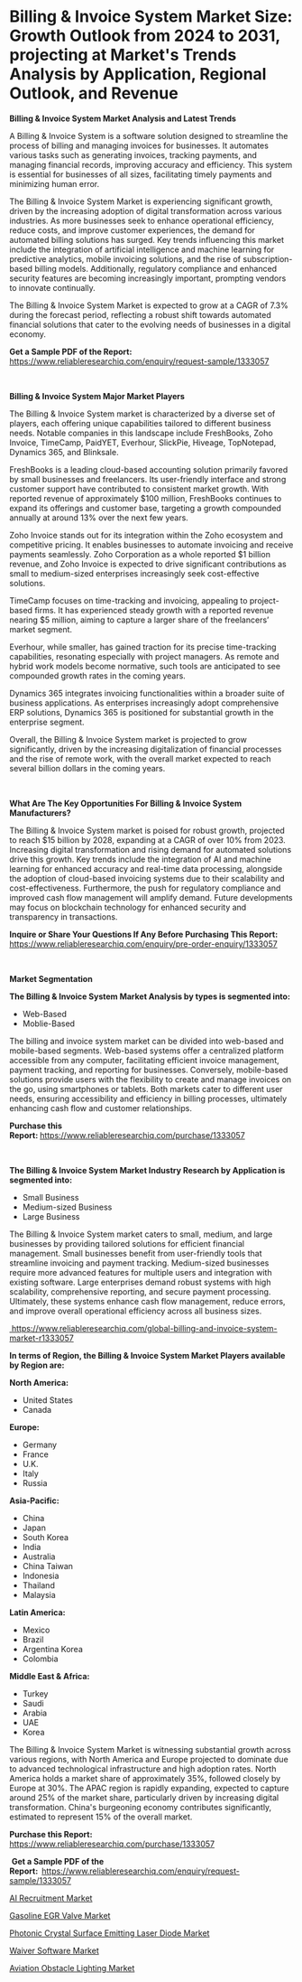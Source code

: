 <p><h1>Billing & Invoice System Market Size: Growth Outlook from 2024 to 2031, projecting at Market's Trends Analysis by Application, Regional Outlook, and Revenue</h1></p><p><strong>Billing & Invoice System Market Analysis and Latest Trends</strong></p>
<p><p>A Billing & Invoice System is a software solution designed to streamline the process of billing and managing invoices for businesses. It automates various tasks such as generating invoices, tracking payments, and managing financial records, improving accuracy and efficiency. This system is essential for businesses of all sizes, facilitating timely payments and minimizing human error.</p><p>The Billing & Invoice System Market is experiencing significant growth, driven by the increasing adoption of digital transformation across various industries. As more businesses seek to enhance operational efficiency, reduce costs, and improve customer experiences, the demand for automated billing solutions has surged. Key trends influencing this market include the integration of artificial intelligence and machine learning for predictive analytics, mobile invoicing solutions, and the rise of subscription-based billing models. Additionally, regulatory compliance and enhanced security features are becoming increasingly important, prompting vendors to innovate continually.</p><p>The Billing & Invoice System Market is expected to grow at a CAGR of 7.3% during the forecast period, reflecting a robust shift towards automated financial solutions that cater to the evolving needs of businesses in a digital economy.</p></p>
<p><strong>Get a Sample PDF of the Report:&nbsp;</strong> <a href="https://www.reliableresearchiq.com/enquiry/request-sample/1333057?utm_campaign=1138&utm_medium=2&utm_source=Github&utm_content=ia&utm_term=01102024&utm_id=billing-invoice-system">https://www.reliableresearchiq.com/enquiry/request-sample/1333057</a></p>
<p>&nbsp;</p>
<p><strong>Billing & Invoice System Major Market Players</strong></p>
<p><p>The Billing & Invoice System market is characterized by a diverse set of players, each offering unique capabilities tailored to different business needs. Notable companies in this landscape include FreshBooks, Zoho Invoice, TimeCamp, PaidYET, Everhour, SlickPie, Hiveage, TopNotepad, Dynamics 365, and Blinksale.</p><p>FreshBooks is a leading cloud-based accounting solution primarily favored by small businesses and freelancers. Its user-friendly interface and strong customer support have contributed to consistent market growth. With reported revenue of approximately $100 million, FreshBooks continues to expand its offerings and customer base, targeting a growth compounded annually at around 13% over the next few years.</p><p>Zoho Invoice stands out for its integration within the Zoho ecosystem and competitive pricing. It enables businesses to automate invoicing and receive payments seamlessly. Zoho Corporation as a whole reported $1 billion revenue, and Zoho Invoice is expected to drive significant contributions as small to medium-sized enterprises increasingly seek cost-effective solutions.</p><p>TimeCamp focuses on time-tracking and invoicing, appealing to project-based firms. It has experienced steady growth with a reported revenue nearing $5 million, aiming to capture a larger share of the freelancers’ market segment.</p><p>Everhour, while smaller, has gained traction for its precise time-tracking capabilities, resonating especially with project managers. As remote and hybrid work models become normative, such tools are anticipated to see compounded growth rates in the coming years.</p><p>Dynamics 365 integrates invoicing functionalities within a broader suite of business applications. As enterprises increasingly adopt comprehensive ERP solutions, Dynamics 365 is positioned for substantial growth in the enterprise segment.</p><p>Overall, the Billing & Invoice System market is projected to grow significantly, driven by the increasing digitalization of financial processes and the rise of remote work, with the overall market expected to reach several billion dollars in the coming years.</p></p>
<p>&nbsp;</p>
<p><strong>What Are The Key Opportunities For Billing & Invoice System Manufacturers?</strong></p>
<p><p>The Billing & Invoice System market is poised for robust growth, projected to reach $15 billion by 2028, expanding at a CAGR of over 10% from 2023. Increasing digital transformation and rising demand for automated solutions drive this growth. Key trends include the integration of AI and machine learning for enhanced accuracy and real-time data processing, alongside the adoption of cloud-based invoicing systems due to their scalability and cost-effectiveness. Furthermore, the push for regulatory compliance and improved cash flow management will amplify demand. Future developments may focus on blockchain technology for enhanced security and transparency in transactions.</p></p>
<p><strong>Inquire or Share Your Questions If Any Before Purchasing This Report:</strong> <a href="https://www.reliableresearchiq.com/enquiry/pre-order-enquiry/1333057?utm_campaign=1138&utm_medium=2&utm_source=Github&utm_content=ia&utm_term=01102024&utm_id=billing-invoice-system">https://www.reliableresearchiq.com/enquiry/pre-order-enquiry/1333057</a></p>
<p>&nbsp;</p>
<p><strong>Market Segmentation</strong></p>
<p><strong>The Billing & Invoice System Market Analysis by types is segmented into:</strong></p>
<p><ul><li>Web-Based</li><li>Moblie-Based</li></ul></p>
<p><p>The billing and invoice system market can be divided into web-based and mobile-based segments. Web-based systems offer a centralized platform accessible from any computer, facilitating efficient invoice management, payment tracking, and reporting for businesses. Conversely, mobile-based solutions provide users with the flexibility to create and manage invoices on the go, using smartphones or tablets. Both markets cater to different user needs, ensuring accessibility and efficiency in billing processes, ultimately enhancing cash flow and customer relationships.</p></p>
<p><strong>Purchase this Report:&nbsp;</strong><a href="https://www.reliableresearchiq.com/purchase/1333057?utm_campaign=1138&utm_medium=2&utm_source=Github&utm_content=ia&utm_term=01102024&utm_id=billing-invoice-system">https://www.reliableresearchiq.com/purchase/1333057</a></p>
<p>&nbsp;</p>
<p><strong>The Billing & Invoice System Market Industry Research by Application is segmented into:</strong></p>
<p><ul><li>Small Business</li><li>Medium-sized Business</li><li>Large Business</li></ul></p>
<p><p>The Billing & Invoice System market caters to small, medium, and large businesses by providing tailored solutions for efficient financial management. Small businesses benefit from user-friendly tools that streamline invoicing and payment tracking. Medium-sized businesses require more advanced features for multiple users and integration with existing software. Large enterprises demand robust systems with high scalability, comprehensive reporting, and secure payment processing. Ultimately, these systems enhance cash flow management, reduce errors, and improve overall operational efficiency across all business sizes.</p></p>
<p><a href="https://www.reliableresearchiq.com/global-billing-and-invoice-system-market-r1333057?utm_campaign=1138&utm_medium=2&utm_source=Github&utm_content=ia&utm_term=01102024&utm_id=billing-invoice-system">&nbsp;https://www.reliableresearchiq.com/global-billing-and-invoice-system-market-r1333057</a></p>
<p><strong>In terms of Region, the Billing & Invoice System Market Players available by Region are:</strong></p>
<p>
    <p> <strong> North America: </strong>
        <ul>
            <li>United States</li>
            <li>Canada</li>
        </ul>
        </p> 
    <p> <strong> Europe: </strong>
        <ul>
            <li>Germany</li>
            <li>France</li>
            <li>U.K.</li>
            <li>Italy</li>
            <li>Russia</li>
        </ul>
        </p> 
    <p> <strong> Asia-Pacific: </strong>
        <ul>
            <li>China</li>
            <li>Japan</li>
            <li>South Korea</li>
            <li>India</li>
            <li>Australia</li>
            <li>China Taiwan</li>
            <li>Indonesia</li>
            <li>Thailand</li>
            <li>Malaysia</li>
        </ul>
        </p> 
    <p> <strong> Latin America: </strong>
        <ul>
            <li>Mexico</li>
            <li>Brazil</li>
            <li>Argentina Korea</li>
            <li>Colombia</li>
        </ul>
        </p> 
    <p> <strong> Middle East & Africa: </strong>
        <ul>
            <li>Turkey</li>
            <li>Saudi</li>
            <li>Arabia</li>
            <li>UAE</li>
            <li>Korea</li>
        </ul>
    </p>
    </p>
<p><p>The Billing & Invoice System Market is witnessing substantial growth across various regions, with North America and Europe projected to dominate due to advanced technological infrastructure and high adoption rates. North America holds a market share of approximately 35%, followed closely by Europe at 30%. The APAC region is rapidly expanding, expected to capture around 25% of the market share, particularly driven by increasing digital transformation. China's burgeoning economy contributes significantly, estimated to represent 15% of the overall market.</p></p>
<p><strong>Purchase this Report: </strong><a href="https://www.reliableresearchiq.com/purchase/1333057?utm_campaign=1138&utm_medium=2&utm_source=Github&utm_content=ia&utm_term=01102024&utm_id=billing-invoice-system">https://www.reliableresearchiq.com/purchase/1333057</a></p>
<p>&nbsp;<strong>Get a Sample PDF of the Report:&nbsp;&nbsp;</strong><a href="https://www.reliableresearchiq.com/enquiry/request-sample/1333057?utm_campaign=1138&utm_medium=2&utm_source=Github&utm_content=ia&utm_term=01102024&utm_id=billing-invoice-system">https://www.reliableresearchiq.com/enquiry/request-sample/1333057</a></p>
<p><strong></strong></p>
<p><p><a href="https://www.linkedin.com/pulse/ai-recruitment-market-evolution-future-outlook-forecasting-qrc5f?utm_campaign=1138&utm_medium=2&utm_source=Github&utm_content=ia&utm_term=01102024&utm_id=billing-invoice-system">AI Recruitment Market</a></p><p><a href="https://github.com/KrystenRRussell/Market-Research-Report-List-1/blob/main/gasoline-egr-valve-market.md?utm_campaign=1138&utm_medium=2&utm_source=Github&utm_content=ia&utm_term=01102024&utm_id=billing-invoice-system">Gasoline EGR Valve Market</a></p><p><a href="https://issuu.com/reportprime-2/docs/photonic-crystal-surface-emitting-l_52243ea16b52b2?utm_campaign=1138&utm_medium=2&utm_source=Github&utm_content=ia&utm_term=01102024&utm_id=billing-invoice-system">Photonic Crystal Surface Emitting Laser Diode Market</a></p><p><a href="https://www.linkedin.com/pulse/waiver-software-industry-analysis-report-its-market-size-itdgf?utm_campaign=1138&utm_medium=2&utm_source=Github&utm_content=ia&utm_term=01102024&utm_id=billing-invoice-system">Waiver Software Market</a></p><p><a href="https://github.com/GreisGjoni464/Market-Research-Report-List-1/blob/main/aviation-obstacle-lighting-market.md?utm_campaign=1138&utm_medium=2&utm_source=Github&utm_content=ia&utm_term=01102024&utm_id=billing-invoice-system">Aviation Obstacle Lighting Market</a></p></p>